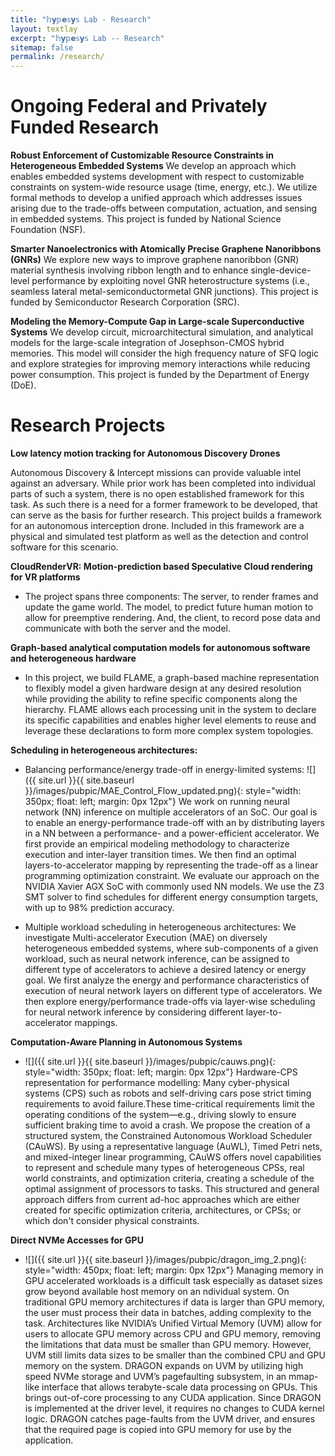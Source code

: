 ```yaml
---
title: "𝕙𝘆𝕡𝗲𝕤𝘆𝕤 Lab - Research"
layout: textlay
excerpt: "𝕙𝘆𝕡𝗲𝕤𝘆𝕤 Lab -- Research"
sitemap: false
permalink: /research/
---
```


# Ongoing Federal and Privately Funded Research 
**Robust Enforcement of Customizable Resource Constraints in Heterogeneous Embedded Systems**
We develop an approach which enables embedded systems development with respect to customizable constraints on system-wide resource usage (time, energy, etc.). We utilize formal methods to develop a unified approach which addresses issues arising due to the trade-offs between computation, actuation, and sensing in embedded systems. This project is funded by National Science Foundation (NSF). 

**Smarter Nanoelectronics with Atomically Precise Graphene Nanoribbons (GNRs)**
We explore new ways to improve graphene nanoribbon (GNR) material synthesis involving ribbon length and to enhance single-device-level performance by exploiting novel GNR heterostructure systems (i.e., seamless lateral metal-semiconductormetal
GNR junctions). This project is funded by Semiconductor Research Corporation (SRC).

**Modeling the Memory-Compute Gap in Large-scale Superconductive Systems**
We develop circuit, microarchitectural simulation, and analytical models for the large-scale integration of Josephson-CMOS hybrid memories. This model will consider the high frequency nature of SFQ logic and explore strategies for improving memory interactions while reducing power consumption. This project is funded by the Department of Energy (DoE).


# Research Projects

**Low latency motion tracking for Autonomous Discovery Drones**

Autonomous Discovery & Intercept missions can provide valuable intel against an adversary. While prior work has been completed into individual parts of such a system, there is no open established framework for this task. As such there is a need for a former framework to be developed, that can serve as the basis for further research. This project builds a framework for an autonomous interception drone. Included in this framework are a physical and simulated test platform as well as the detection and control software for this scenario.

**CloudRenderVR: Motion-prediction based Speculative Cloud rendering for VR platforms**
* The project spans three components: The server, to render frames and update the game world. The model, to predict future human motion to allow for preemptive rendering. And, the client, to record pose data and communicate with both the server and the model.  

**Graph-based analytical computation models for autonomous software and heterogeneous hardware**
* In this project, we build FLAME, a graph-based machine representation to flexibly model a given hardware design at any desired resolution while providing the ability to refine specific components along the hierarchy. FLAME allows each processing unit in the system to declare its specific capabilities and enables higher level elements to reuse and leverage these declarations to form more complex system topologies.

**Scheduling in heterogeneous architectures:**
* Balancing performance/energy trade-off in energy-limited systems: 
![]({{ site.url }}{{ site.baseurl }}/images/pubpic/MAE_Control_Flow_updated.png){: style="width: 350px; float: left; margin: 0px  12px"}
We work on running neural network (NN) inference on multiple accelerators of an SoC. Our goal is to enable an energy-performance trade-off with an by distributing layers in a NN between a performance- and a power-efficient accelerator. We first provide an empirical modeling methodology to characterize execution and inter-layer transition times. We then find an optimal layers-to-accelerator mapping by representing the trade-off as a linear programming optimization constraint. We evaluate our approach on the NVIDIA Xavier AGX SoC with commonly used NN models. We use the Z3 SMT solver to find schedules for different energy consumption targets, with up to 98% prediction accuracy.

* Multiple workload scheduling in heterogeneous architectures: We investigate Multi-accelerator Execution (MAE) on diversely heterogeneous embedded systems, where sub-components of a given workload, such as neural network inference, can be assigned to different type of accelerators to achieve a desired latency or energy goal. We first analyze the energy and performance characteristics of execution of neural network layers on different type of accelerators. We then explore energy/performance trade-offs via layer-wise scheduling for neural network inference by considering different layer-to-accelerator mappings.


**Computation-Aware Planning in Autonomous Systems**
* ![]({{ site.url }}{{ site.baseurl }}/images/pubpic/cauws.png){: style="width: 350px; float: left; margin: 0px  12px"} Hardware-CPS representation for performance modelling: Many cyber-physical systems (CPS) such as robots and self-driving cars pose strict timing requirements to avoid failure.These time-critical requirements limit the operating conditions of the system—e.g., driving slowly to ensure sufficient braking time to avoid a crash. We propose the creation of a structured system, the Constrained Autonomous Workload Scheduler (CAuWS). By using a representative language (AuWL), Timed Petri nets, and mixed-integer linear programming, CAuWS offers novel capabilities to represent and schedule many types of heterogeneous CPSs, real world constraints, and optimization criteria, creating a schedule of the optimal assignment of processors to tasks. This structured and general approach differs from current ad-hoc approaches which are either created for specific optimization criteria, architectures, or CPSs; or which don't consider physical constraints.

**Direct NVMe Accesses for GPU**
* ![]({{ site.url }}{{ site.baseurl }}/images/pubpic/dragon_img_2.png){: style="width: 450px; float: left; margin: 0px  12px"} Managing memory in GPU accelerated workloads is a difficult task especially as dataset sizes grow beyond available host memory on an  ndividual system. On traditional GPU memory architectures if data is larger than GPU memory, the user must process their data in batches, adding complexity to the task. Architectures like NVIDIA’s Unified Virtual Memory (UVM) allow for users to allocate GPU memory across CPU and GPU memory, removing the limitations that data must be smaller than GPU memory. However, UVM still limits data sizes to be smaller than the combined CPU and GPU memory on the system. DRAGON expands on UVM by utilizing high speed NVMe storage and UVM’s pagefaulting subsystem, in an mmap-like interface that allows terabyte-scale data processing on GPUs. This brings out-of-core processing to any CUDA application. Since DRAGON is implemented at the driver level, it requires no changes to CUDA kernel logic. DRAGON catches page-faults from the UVM driver, and ensures that the required page is copied into GPU memory for use by the application.







<!-- **Scanning tunneling noise spectroscopy (STNS).** We have developed a novel cryogenic MHz amplifier that allows us to measure not only the average tunneling current, but also its fluctuation! This has many applications: one can detect the fluctuations of the electronic states, peculiar tunneling processes, and shot noise. We have used this instrument to discover charge trapping in the insulating layer of the cuprates, connected to the c-axis mystery, and to measure the doubling of the charge due to Andreev processes to the superfluid in a lead sample.


**Mott physics and high-temperature superconductivity.** Questions of interest include: (i), How does the Mott state collapse upon doping and how is this related to the complex phase diagram of high-temperature superconductors? (ii), What is the strange metal phase seen in correlated electron systems? Is this an exotic long-range entangled state? What is the mechanism of dissipation in that state? (iii), Why is the transition temperature in high-temperature superconductors so high? We have worked on iridates, rhodates, and cuprates.

**Nanofabricated "Smart Tips"**.
![]({{ site.url }}{{ site.baseurl }}/images/respic/SmartTip.png){: style="width: 250px; float: left; margin: 0px  10px"}
One of the  projects back from my job-proposal is to develop nanofabricated STM tips. The idea behind these “smart tips” is to use the technologies that were developed over decades in nanofabrication and make them available for scanning probe by using a nano-device instead of the traditional STM tungsten tip. One gains the flexibility of using different functionalities that are known from the fields of nanofabrication and mesoscopic physics. We are collaborating with the group Simon Groeblacher at TU Delft to realize this concept, benefitting from their unparalleled micro/nano fabrication know how.  A prototype of a smart tip is shown to the left. See publications in Microsyst Nanoeng, Nanotechnology, and PRB.

**Josephson STM.** Josephson STM has the ability to gain insight into spatial variations of the order parameter, or superfluid density. We have managed to, for the first time, use JSTM with atomic resolution on a quantum material.
We have used atomic-resolution Josephson scanning tunneling microscopy to reveal a strongly inhomogeneous superfluid in the iron-based superconductor FeTe0.55Se0.45. The results and their implications are published in Nature.

We also detected and investigated a quite particular YSR state in the same material.

**Ultra-stable SI-STM instrument.**  ![]({{ site.url }}{{ site.baseurl }}/images/respic/STMHead.png){: style="width: 250px; float: right; margin: 0px 10px"}
For SI-STM, having the most stable STM head is key. We have used finite element simulations, good choices in material science, and craftsmanship to build the most stable STM head in the world, to our knowledge. See publication in RSI.


**Strange Metals.** The strange metal phase might be the most mysterious phase of high-temperature superconductors. Here, the electrical resistivity grows linearly with temperature T in large areas of the phase diagram, with a mean free path that diminishes to a fraction of the interatomic distance. T-linear resistivity is often associated with quantum critical points and marginal-Fermi-liquid physics. In strange metals, the mystery seems to go even further: we deal with something that looks like a quantum critical phase over an extended range of the phase diagram instead of cumulating in a point. There exists no consistent theory for strange metals, leading to more adventurous new approaches including the holographic theories that use insights from gravity to explain strange metals (a recent textbook on this was written by our colleagues at Leiden University, Schalm and Zaanen).
We are part of the 'Strange Metal consortium NL' that includes the groups of Hussey, Golden, van Heumen, Zaanen, Schalm, Stoof and Vandoren. 

**Magnetic fluctuations and electron spin resonance.**
![]({{ site.url }}{{ site.baseurl }}/images/respic/SpinFluc.png){: style="width: 70%; float: center; margin: 10px"}

**Twisted bilayer graphene and other material with super-periodicities.**
We have proposed that artificial super-periodicities can lead to improved superconductivity, both because of increased density of states and because of phase space arguments (see image from our SciPost publication below). Perhaps for different reasons, twisted bilayer graphene has been shown to superconduct! We are investigate this material with the groups of Efetov, Baumberger, and van der Molen.

![]({{ site.url }}{{ site.baseurl }}/images/respic/SciPost.png){: style="width: 70%; float: center; margin: 0px"}

### ... and more. -->
